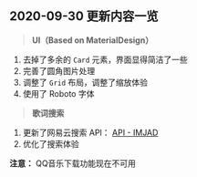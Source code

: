 ## 2020-09-30 更新内容一览

> **UI（Based on MaterialDesign）**

1. 去掉了多余的 `Card` 元素，界面显得简洁了一些
2. 完善了圆角图片处理
3. 调整了 `Grid` 布局，调整了缩放体验
4. 使用了 Roboto 字体



> **歌词搜索**

1. 更新了网易云搜索 API： [API - IMJAD](https://api.imjad.cn/cloudmusic/)
2. 优化了搜索体验

**注意：** QQ音乐下载功能现在不可用



